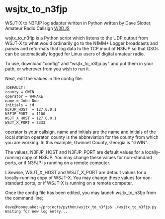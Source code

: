 # wsjtx_to_n3fjp
WSJT-X to N3FJP log adapter written in Python written by Dave Slotter, Amateur Radio Callsign [W3DJS](https://www.qrz.com/db/W3DJS)

wsjtx_to_n3fjp is a Python script which listens to the UDP output from WSJT-X to what would ordinarily go to the N1MM+ Logger broadcasts and parses and reformats that log data to the TCP input of N3FJP so that QSOs can be automatically logged for Linux users of digital amateur radio.

To use, download "config" and "wsjtx_to_n3fjp.py" and put them in your path, or wherever from you wish to run it.

Next, edit the values in the config file:
```
[DEFAULT]
county = GWIN
operator = W4FAKE
name = John Doe
initials = jd
N3FJP_HOST  = 127.0.0.1
N3FJP_PORT  = 1100
WSJT_X_HOST = 127.0.0.1
WSJT_X_PORT = 2333
```
operator is your callsign. name and initials are the name and initials of the local station operator. county is the abbreviation for the county from which you are working. In this example, Gwinnet County, Georgia is "GWIN".

The values, N3FJP_HOST and N3FJP_PORT are default values for a locally-running copy of N3FJP. You may change these values for non-standard ports, or if N3FJP is running on a remote computer.

Likewise, WSJT_X_HOST and WSJT_X_PORT are default values for a locally-running copy of WSJT-X. You may change these values for non-standard ports, or if WSJT-X is running on a remote computer.

Once the config file has been edited, you may launch wsjtx_to_n3fjp from the command line;
```
dave@Moonquake:~/projects/python/wsjtx_to_n3fjp$ ./wsjtx_to_n3fjp.py 
Waiting for new log entry...
```
